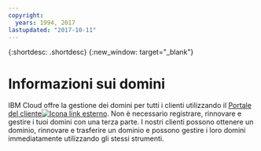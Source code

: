 ```yaml
---
copyright:
  years: 1994, 2017
lastupdated: "2017-10-11"
---
```


{:shortdesc: .shortdesc}
{:new_window: target="_blank"}

# Informazioni sui domini

IBM Cloud offre la gestione dei domini per tutti i clienti utilizzando il [Portale del cliente![Icona link esterno](../../icons/launch-glyph.svg "Icona link esterno")](https://control.softlayer.com/). Non è necessario registrare, rinnovare e gestire i tuoi domini con una terza parte. I nostri clienti possono ottenere un dominio, rinnovare e trasferire un dominio e possono gestire i loro domini immediatamente utilizzando gli stessi strumenti.
